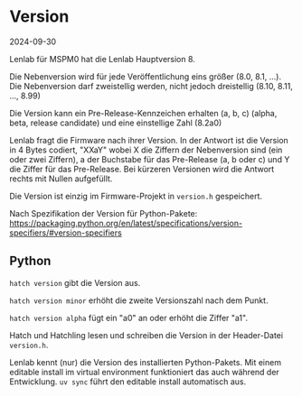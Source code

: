 # Version

2024-09-30

Lenlab für MSPM0 hat die Lenlab Hauptversion 8.

Die Nebenversion wird für jede Veröffentlichung eins größer (8.0, 8.1, ...).
Die Nebenversion darf zweistellig werden, nicht jedoch dreistellig (8.10, 8.11, ..., 8.99)

Die Version kann ein Pre-Release-Kennzeichen erhalten (a, b, c) (alpha, beta, release candidate)
und eine einstellige Zahl (8.2a0)

Lenlab fragt die Firmware nach ihrer Version. In der Antwort ist die Version in 4 Bytes codiert,
"XXaY" wobei X die Ziffern der Nebenversion sind (ein oder zwei Ziffern),
a der Buchstabe für das Pre-Release (a, b oder c) und Y die Ziffer für das Pre-Release.
Bei kürzeren Versionen wird die Antwort rechts mit Nullen aufgefüllt.

Die Version ist einzig im Firmware-Projekt in `version.h` gespeichert.

Nach Spezifikation der Version für Python-Pakete:
https://packaging.python.org/en/latest/specifications/version-specifiers/#version-specifiers

## Python

`hatch version` gibt die Version aus.

`hatch version minor` erhöht die zweite Versionszahl nach dem Punkt.

`hatch version alpha` fügt ein "a0" an oder erhöht die Ziffer "a1".

Hatch und Hatchling lesen und schreiben die Version in der Header-Datei `version.h`.

Lenlab kennt (nur) die Version des installierten Python-Pakets.
Mit einem editable install im virtual environment funktioniert das auch während der Entwicklung.
`uv sync` führt den editable install automatisch aus.
